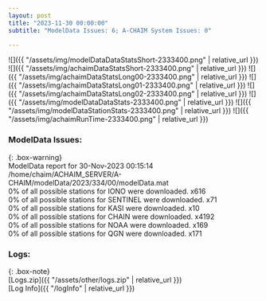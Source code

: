 ```yaml
---
layout: post
title: "2023-11-30 00:00:00"
subtitle: "ModelData Issues: 6; A-CHAIM System Issues: 0"

---
```


![]({{ "/assets/img/modelDataDataStatsShort-2333400.png" | relative_url }})
![]({{ "/assets/img/achaimDataStatsShort-2333400.png" | relative_url }})
![]({{ "/assets/img/achaimDataStatsLong00-2333400.png" | relative_url }})
![]({{ "/assets/img/achaimDataStatsLong01-2333400.png" | relative_url }})
![]({{ "/assets/img/achaimDataStatsLong02-2333400.png" | relative_url }})
![]({{ "/assets/img/modelDataDataStats-2333400.png" | relative_url }})
![]({{ "/assets/img/modelDataStationStats-2333400.png" | relative_url }})
![]({{ "/assets/img/achaimRunTime-2333400.png" | relative_url }})


### ModelData Issues:  
  
{: .box-warning}  
 ModelData report for 30-Nov-2023 00:15:14   
 /home/chaim/ACHAIM_SERVER/A-CHAIM/modelData/2023/334/00/modelData.mat   
 0% of all possible stations for IONO were downloaded. x616   
 0% of all possible stations for SENTINEL were downloaded. x71   
 0% of all possible stations for KASI were downloaded. x10   
 0% of all possible stations for CHAIN were downloaded. x4192   
 0% of all possible stations for NOAA were downloaded. x169   
 0% of all possible stations for QGN were downloaded. x171   
  


### Logs:  
  
{: .box-note}  
[Logs.zip]({{ "/assets/other/logs.zip" | relative_url }})  
[Log Info]({{ "/logInfo" | relative_url }})  
